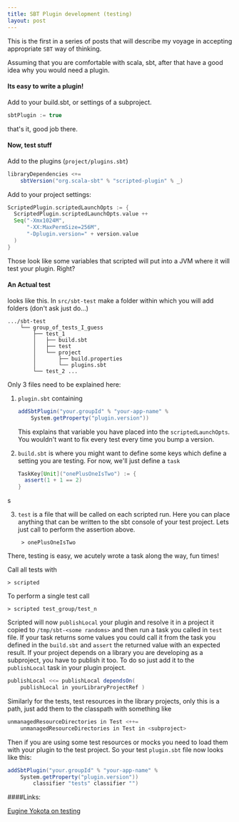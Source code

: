 ```yaml
---
title: SBT Plugin development (testing)
layout: post
---
```


This is the first in a series of posts that will describe my voyage in accepting appropriate `SBT` way of thinking.

Assuming that you are comfortable with scala, sbt, after that have a good idea why you would need a plugin.


#### Its easy to write a plugin!
Add to your build.sbt, or settings of a subproject.

```scala
sbtPlugin := true
```

that's it, good job there.


#### Now, test stuff

Add to the plugins (`project/plugins.sbt`)

```scala
libraryDependencies <+= 
    sbtVersion("org.scala-sbt" % "scripted-plugin" % _)
```

Add to your project settings:

```scala
ScriptedPlugin.scriptedLaunchOpts := { 
  ScriptedPlugin.scriptedLaunchOpts.value ++
  Seq("-Xmx1024M", 
      "-XX:MaxPermSize=256M", 
      "-Dplugin.version=" + version.value
  )
}
```

Those look like some variables that scripted will put into a JVM where it will test your plugin. Right?

#### An Actual test
looks like this. In `src/sbt-test` make a folder within which you will add folders (don't ask just do...)

    .../sbt-test
        └── group_of_tests_I_guess
            ├── test_1
            │   ├── build.sbt
            │   ├── test
            │   └── project
            │       ├── build.properties
            │       └── plugins.sbt
            └── test_2 ...

Only 3 files need to be explained here:

1. `plugin.sbt` containing

    ```scala
    addSbtPlugin("your.groupId" % "your-app-name" % 
        System.getProperty("plugin.version"))
    ```

    This explains that variable you have placed into the `scriptedLaunchOpts`. You wouldn't want to fix every test every time you bump a version.

2. `build.sbt` is where you might want to define some keys which define a setting you are testing. For now, we'll just define a `task`

    ```scala
    TaskKey[Unit]("onePlusOneIsTwo") := {
      assert(1 + 1 == 2)
    }
    ```
s

3. `test` is a file that will be called on each scripted run. Here you can place anything that can be written to the sbt console of your test project. Lets just call to perform the assertion above.  

        > onePlusOneIsTwo


There, testing is easy, we acutely wrote a task along the way, fun times!

Call all tests with 

    > scripted

To perform a single test call 

    > scripted test_group/test_n


Scripted will now `publishLocal` your plugin and resolve it in a project it copied to `/tmp/sbt-<some randoms>` and then run a task you called in `test` file. 
If your task returns some values you could call it from the task you defined in the `build.sbt` and `assert` the returned value with an expected result.
If your project depends on a library you are developing as a subproject, you have to publish it too. To do so just add it to the `publishLocal` task in your plugin project.

```scala
publishLocal <<= publishLocal dependsOn( 
    publishLocal in yourLibraryProjectRef )
```


Similarly for the tests, test resources in the library projects, only this is a path, just add them to the classpath with something like

```scala
unmanagedResourceDirectories in Test <++= 
    unmanagedResourceDirectories in Test in <subproject>
```

Then if you are using some test resources or mocks you need to load them with your plugin to the test project. So your test `plugin.sbt` file now looks like this:

```scala
addSbtPlugin("your.groupId" % "your-app-name" % 
    System.getProperty("plugin.version"))
        classifier "tests" classifier "")
```

####Links:

[Eugine Yokota on testing](http://eed3si9n.com/testing-sbt-plugins)

